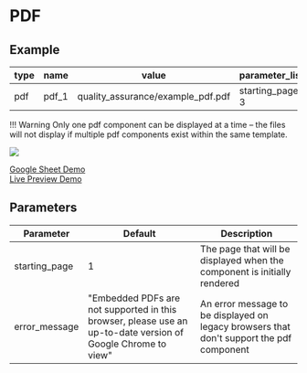 # PDF

## Example

| type      | name          | value                   |parameter_list |
| --------- | ------------  | ------                  |--------- |
|pdf	    | pdf_1	        | quality_assurance/example_pdf.pdf | starting_page: 3 |

!!! Warning
    Only one pdf component can be displayed at a time – the files will not display if multiple pdf components exist within the same template.

![](images/pdf.png)

[Google Sheet Demo](https://docs.google.com/spreadsheets/d/1VXM9zYgrsZIB4h8slC9mg3P9C-jsXuPScNaml-1qaOk/)   
[Live Preview Demo](https://plh-global.web.app/template/comp_pdf)

## Parameters

| Parameter         | Default     | Description |
| ---------         | ----------- | --------- |
|starting_page	    | 1	          | The page that will be displayed when the component is initially rendered |
|error_message	    | "Embedded PDFs are not supported in this browser, please use an up-to-date version of Google Chrome to view"  | An error message to be displayed on legacy browsers that don't support the pdf component |
